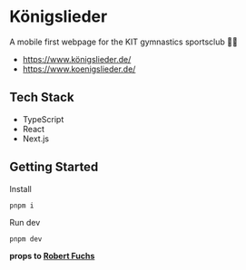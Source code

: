 # Königslieder

A mobile first webpage for the KIT gymnastics sportsclub 🤸‍♀️

- <https://www.königslieder.de/>
- <https://www.koenigslieder.de/>

## Tech Stack

- TypeScript
- React
- Next.js

## Getting Started

Install
```
pnpm i
```

Run dev

```shell
pnpm dev
```

**props to [Robert Fuchs](https://github.com/Treborium)**
